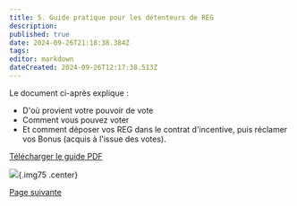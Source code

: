 ```yaml
---
title: 5. Guide pratique pour les détenteurs de REG
description: 
published: true
date: 2024-09-26T21:18:38.384Z
tags: 
editor: markdown
dateCreated: 2024-09-26T12:17:38.513Z
---
```


Le document ci-après explique :

- D'où provient votre pouvoir de vote
- Comment vous pouvez voter
- Et comment déposer vos REG dans le contrat d'incentive, puis réclamer vos Bonus (acquis à l'issue des votes).

[Télécharger le guide PDF](/fr/fr/documents/tuto_gov_v1_1.0.pdf)

![](/fr/fr/assets/img/schema_dao_v1.jpg){.img75 .center}

[Page suivante](/fr/DAO/Perspectives)
